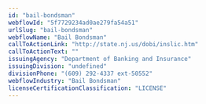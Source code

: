 ```yaml
---
id: "bail-bondsman"
webflowId: "5f7729234ad0ae279fa54a51"
urlSlug: "bail-bondsman"
webflowName: "Bail Bondsman"
callToActionLink: "http://state.nj.us/dobi/inslic.htm"
callToActionText: ""
issuingAgency: "Department of Banking and Insurance"
issuingDivision: "undefined"
divisionPhone: "(609) 292-4337 ext-50552"
webflowIndustry: "Bail Bondsman"
licenseCertificationClassification: "LICENSE"
---
```

